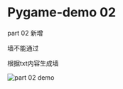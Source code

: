 # Pygame-demo 02
part 02 新增 

墙不能通过

根据txt内容生成墙



![part 02 demo](https://github.com/typeme/pygame-demo/blob/master/pictute/part%2002%20demo.png)

























